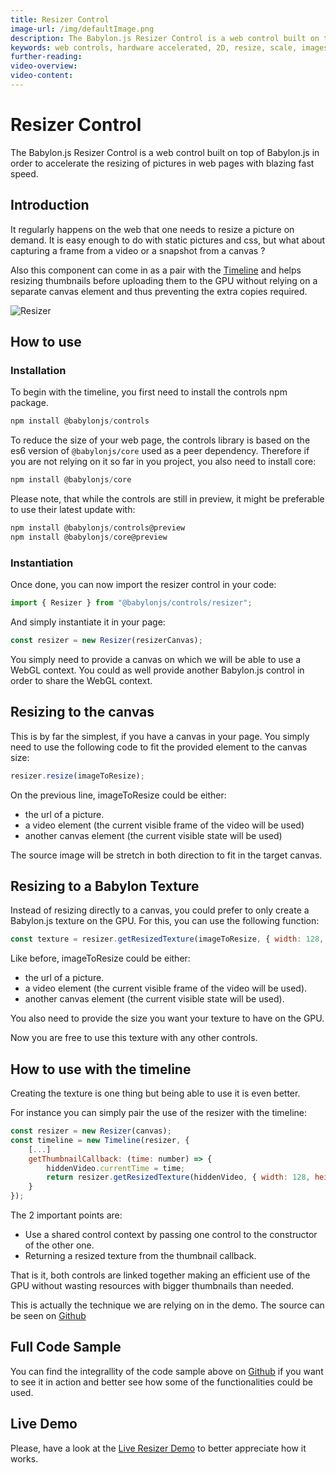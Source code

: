 ```yaml
---
title: Resizer Control
image-url: /img/defaultImage.png
description: The Babylon.js Resizer Control is a web control built on top of Babylon.js in order to accelerate the resizing of pictures in web pages with blazing fast speed.
keywords: web controls, hardware accelerated, 2D, resize, scale, images
further-reading:
video-overview:
video-content:
---
```


# Resizer Control

The Babylon.js Resizer Control is a web control built on top of Babylon.js in order to accelerate the resizing of pictures in web pages with blazing fast speed.

## Introduction

It regularly happens on the web that one needs to resize a picture on demand. It is easy enough to do with static pictures and css, but what about capturing a frame from a video or a snapshot from a canvas ?

Also this component can come in as a pair with the [Timeline](./timeline) and helps resizing thumbnails before uploading them to the GPU without relying on a separate canvas element and thus preventing the extra copies required.

![Resizer](/img/features/controls/resizer.png)

## How to use

### Installation

To begin with the timeline, you first need to install the controls npm package.

```javascript
npm install @babylonjs/controls
```

To reduce the size of your web page, the controls library is based on the es6 version of `@babylonjs/core` used as a peer dependency. Therefore if you are not relying on it so far in you project, you also need to install core:

```javascript
npm install @babylonjs/core
```

Please note, that while the controls are still in preview, it might be preferable to use their latest update with:

```javascript
npm install @babylonjs/controls@preview
npm install @babylonjs/core@preview
```

### Instantiation

Once done, you can now import the resizer control in your code:

```javascript
import { Resizer } from "@babylonjs/controls/resizer";
```

And simply instantiate it in your page:

```javascript
const resizer = new Resizer(resizerCanvas);
```

You simply need to provide a canvas on which we will be able to use a WebGL context. You could as well provide another Babylon.js control in order to share the WebGL context.

## Resizing to the canvas

This is by far the simplest, if you have a canvas in your page. You simply need to use the following code to fit the provided element to the canvas size:

```javascript
resizer.resize(imageToResize);
```

On the previous line, imageToResize could be either:

- the url of a picture.
- a video element (the current visible frame of the video will be used)
- another canvas element (the current visible state will be used)

The source image will be stretch in both direction to fit in the target canvas.

## Resizing to a Babylon Texture

Instead of resizing directly to a canvas, you could prefer to only create a Babylon.js texture on the GPU. For this, you can use the following function:

```javascript
const texture = resizer.getResizedTexture(imageToResize, { width: 128, height: 100 });
```

Like before, imageToResize could be either:

- the url of a picture.
- a video element (the current visible frame of the video will be used).
- another canvas element (the current visible state will be used).

You also need to provide the size you want your texture to have on the GPU.

Now you are free to use this texture with any other controls.

## How to use with the timeline

Creating the texture is one thing but being able to use it is even better.

For instance you can simply pair the use of the resizer with the timeline:

```javascript
const resizer = new Resizer(canvas);
const timeline = new Timeline(resizer, {
    [...]
    getThumbnailCallback: (time: number) => {
        hiddenVideo.currentTime = time;
        return resizer.getResizedTexture(hiddenVideo, { width: 128, height: 100 });
    }
});
```

The 2 important points are:

- Use a shared control context by passing one control to the constructor of the other one.
- Returning a resized texture from the thumbnail callback.

That is it, both controls are linked together making an efficient use of the GPU without wasting resources with bigger thumbnails than needed.

This is actually the technique we are relying on in the demo. The source can be seen on [Github](https://github.com/BabylonJS/Controls/blob/master/www/timeline/index.ts)

## Full Code Sample

You can find the integrallity of the code sample above on [Github](https://github.com/BabylonJS/Controls/blob/master/www/resizer/index.ts) if you want to see it in action and better see how some of the functionalities could be used.

## Live Demo

Please, have a look at the [Live Resizer Demo](https://controls.babylonjs.com/resizer) to better appreciate how it works.
